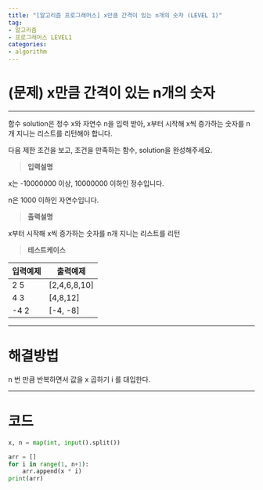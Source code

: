 ```yaml
---
title: "[알고리즘 프로그래머스] x만큼 간격이 있는 n개의 숫자 (LEVEL 1)"
tag:
- 알고리즘
- 프로그래머스 LEVEL1
categories:
- algorithm
---
```


# (문제) x만큼 간격이 있는 n개의 숫자
---

함수 solution은 정수 x와 자연수 n을 입력 받아, x부터 시작해 x씩 증가하는 숫자를 n개 지니는 리스트를 리턴해야 합니다.

다음 제한 조건을 보고, 조건을 만족하는 함수, solution을 완성해주세요.

> **입력설명**

x는 -10000000 이상, 10000000 이하인 정수입니다.

n은 1000 이하인 자연수입니다.

> **출력설명**

x부터 시작해 x씩 증가하는 숫자를 n개 지니는 리스트를 리턴

> **테스트케이스**
 

| 입력예제 | 출력예제 |
| -------- | -------- | 
| 2	5 | [2,4,6,8,10] | 
| 4	3 | [4,8,12] | 
| -4	2 | [-4, -8] | 

---
# 해결방법

n 번 만큼 반복하면서 값을 x 곱하기 i 를 대입한다.

---
# 코드
```python
x, n = map(int, input().split())

arr = []
for i in range(1, n+1):
    arr.append(x * i)
print(arr)
```
